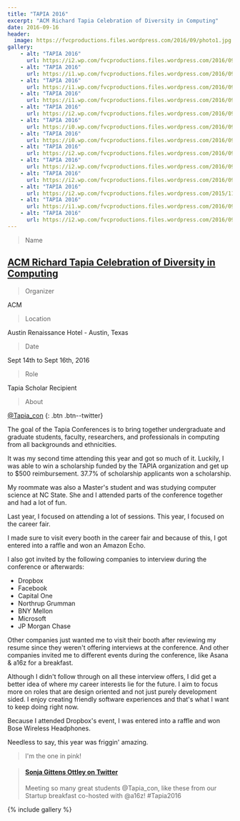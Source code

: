```yaml
---
title: "TAPIA 2016"
excerpt: "ACM Richard Tapia Celebration of Diversity in Computing"
date: 2016-09-16
header:
  image: https://fvcproductions.files.wordpress.com/2016/09/photo1.jpg
gallery:
    - alt: "TAPIA 2016"
      url: https://i2.wp.com/fvcproductions.files.wordpress.com/2016/09/img_0717.jpg?w=233&h=1154&crop&ssl=1&zoom=2
    - alt: "TAPIA 2016"
      url: https://i1.wp.com/fvcproductions.files.wordpress.com/2016/09/img_0706.jpg?w=509&h=382&crop&ssl=1&zoom=2
    - alt: "TAPIA 2016"
      url: https://i1.wp.com/fvcproductions.files.wordpress.com/2016/09/img_0704.jpg?w=479&h=359&crop&ssl=1&zoom=2
    - alt: "TAPIA 2016"
      url: https://i1.wp.com/fvcproductions.files.wordpress.com/2016/09/img_0728.jpg?w=164&h=123&crop&ssl=1&zoom=2
    - alt: "TAPIA 2016"
      url: https://i2.wp.com/fvcproductions.files.wordpress.com/2016/09/img_0715.jpg?w=509&h=382&crop&ssl=1&zoom=2
    - alt: "TAPIA 2016"
      url: https://i0.wp.com/fvcproductions.files.wordpress.com/2016/09/img_0701.jpg?w=509&h=382&crop&ssl=1&zoom=2
    - alt: "TAPIA 2016"
      url: https://i0.wp.com/fvcproductions.files.wordpress.com/2016/09/dropbox-booth.gif?w=185&h=123&crop&ssl=1&zoom=2
    - alt: "TAPIA 2016"
      url: https://i2.wp.com/fvcproductions.files.wordpress.com/2016/09/img_0705.jpg?w=165&h=123&crop&ssl=1&zoom=2
    - alt: "TAPIA 2016"
      url: https://i2.wp.com/fvcproductions.files.wordpress.com/2016/09/img_0723.jpg?w=220&h=123&crop&ssl=1&zoom=2
    - alt: "TAPIA 2016"
      url: https://i2.wp.com/fvcproductions.files.wordpress.com/2016/09/img_0714.jpg?w=263&h=158&crop&ssl=1
    - alt: "TAPIA 2016"
      url: https://i2.wp.com/fvcproductions.files.wordpress.com/2015/11/img_0164.jpg
    - alt: "TAPIA 2016"
      url: https://i1.wp.com/fvcproductions.files.wordpress.com/2016/09/img_0710.jpg?w=246&h=185&crop&ssl=1&zoom=2
    - alt: "TAPIA 2016"
      url: https://i2.wp.com/fvcproductions.files.wordpress.com/2016/09/img_0707.jpg?w=246&h=185&crop&ssl=1&zoom=2
---
```


> Name

## <a title="ACM Richard Tapia Celebration of Diversity in Computing" href="https://tapiaconference.org" target="_blank">ACM Richard Tapia Celebration of Diversity in Computing</a>

> Organizer

ACM

> Location

Austin Renaissance Hotel - Austin, Texas

> Date

Sept 14th to Sept 16th, 2016

> Role

Tapia Scholar Recipient

> About

[<i class='fa fa-twitter'></i> @Tapia_con](https://twitter.com/@Tapia_con)
{: .btn .btn--twitter}

The goal of the Tapia Conferences is to bring together undergraduate and graduate students, faculty, researchers, and professionals in computing from all backgrounds and ethnicities.

It was my second time attending this year and got so much of it. Luckily, I was able to win a scholarship funded by the TAPIA organization and get up to $500 reimbursement. 37.7% of scholarship applicants won a scholarship.

My roommate was also a Master's student and was studying computer science at NC State. She and I attended parts of the conference together and had a lot of fun.

Last year, I focused on attending a lot of sessions. This year, I focused on the career fair.

I made sure to visit every booth in the career fair and because of this, I got entered into a raffle and won an Amazon Echo.

I also got invited by the following companies to interview during the conference or afterwards:

- Dropbox
- Facebook
- Capital One
- Northrup Grumman
- BNY Mellon
- Microsoft
- JP Morgan Chase

Other companies just wanted me to visit their booth after reviewing my resume since they weren't offering interviews at the conference. And other companies invited me to different events during the conference, like Asana & a16z for a breakfast.

Although I didn't follow through on all these interview offers, I did get a better idea of where my career interests lie for the future. I aim to focus more on roles that are design oriented and not just purely development sided. I enjoy creating friendly software experiences and that's what I want to keep doing right now.

Because I attended Dropbox's event, I was entered into a raffle and won Bose Wireless Headphones.

Needless to say, this year was friggin' amazing.

> I'm the one in pink!

<blockquote class="embedly-card"><h4><a href="https://twitter.com/SonjaOttley/status/776506790724841472">Sonja Gittens Ottley on Twitter</a></h4><p>Meeting so many great students @Tapia_con, like these from our Startup breakfast co-hosted with @a16z! #Tapia2016</p></blockquote>


{% include gallery %}